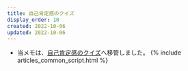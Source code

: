 ```yaml
---
title: 自己肯定感のクイズ
display_order: 10
created: 2022-10-06
updated: 2022-10-06
---
```

- 当メモは、[自己肯定感のクイズ](https://thinktwice.tech/life/self_improvement_quiz/self_esteem_quiz/)へ移管しました。
{% include articles_common_script.html %}
